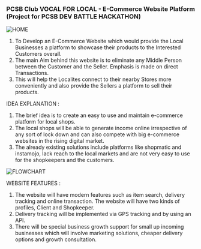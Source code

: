 ### PCSB Club VOCAL FOR LOCAL - E-Commerce Website Platform (Project for PCSB DEV BATTLE HACKATHON)
![HOME](https://github.com/svvetal/Vocal_For_Local-ECommerce_Website/assets/81020379/1440e99f-4979-4bd2-971a-47654c92281b)

1. To Develop an E-Commerce Website which would provide the Local Businesses a platform to showcase their products to the Interested Customers overall.
2. The main Aim behind this website is to eliminate any Middle Person between the Customer and the Seller. Emphasis is made on direct Transactions.
3. This will help the Localites connect to their nearby Stores more conveniently and also provide the Sellers a platform to sell their products.

IDEA EXPLANATION :
1. The brief idea is to create an easy to use and maintain e-commerce platform for local shops.
2. The local shops will be able to generate income online irrespective of any sort of lock down and can also compete with big e-commerce websites in the rising digital market.
3. The already existing solutions include platforms like shopmatic and instamojo, lack reach to the local markets and are not very easy to use for the shopkeepers and the customers.

![FLOWCHART](https://github.com/svvetal/Vocal_For_Local-ECommerce_Website/assets/81020379/2ee9e919-83e7-4702-a9eb-625627f10164)

WEBSITE FEATURES :
1. The website will have modern features such as item search, delivery tracking and online transaction. The website will have two kinds of profiles, Client and Shopkeeper.
2. Delivery tracking will be implemented via GPS tracking and by using an API.
3. There will be special business growth support for small up incoming businesses which will involve marketing solutions, cheaper delivery options and growth consultation.
